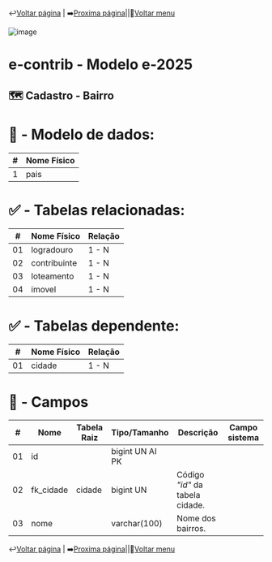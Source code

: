 ↩️[Voltar página](https://github.com/VenturaCerqueira/Documento_gestao_tributaria/blob/main/Cadastro/17%20-%20estado.md)  | ➡️[Proxima página](https://github.com/VenturaCerqueira/Documento_gestao_tributaria/blob/main/Cadastro/19%20-cnae_item_servico.md)||🔢[Voltar menu](https://github.com/VenturaCerqueira/Documento_gestao_tributaria) 

![image](https://github.com/user-attachments/assets/04662de1-1516-48d7-bb8c-50b38989e58b)
# e-contrib - Modelo e-2025 
## 🗺️ Cadastro - Bairro


# 🎲 - Modelo de dados:
 **\#**  |**Nome Físico**               |
---------|------------------------------|
1        | pais                         |

#
#   ✅ - Tabelas relacionadas:
 **\#**  |**Nome Físico**               |   **Relação** |
---------|------------------------------|---------------|      
01       | logradouro                   |    1 - N      |
02       | contribuinte                 |    1 - N      |
03       | loteamento                   |    1 - N      |
04       | imovel                       |    1 - N      |


#   ✅ - Tabelas dependente:
 **\#**  |**Nome Físico**               |   **Relação** |
---------|------------------------------|---------------|      
01       | cidade                       |     1 -  N    |  


#
# 🔢 - Campos
 **\#**  | **Nome**                     | **Tabela Raiz**         | **Tipo/Tamanho**        | **Descrição**                                                                           | **Campo sistema**                      |
---------|------------------------------|-------------------------|-------------------------|-----------------------------------------------------------------------------------------|----------------------------------------|
01       | id                           |                         | bigint UN AI PK         |                                                                                         |                                        |
02       | fk_cidade                    | cidade                  | bigint UN               | Código *"id"* da tabela cidade.                                                         |                                        |
03       | nome                         |                         | varchar(100)            | Nome dos bairros.                                                                       |                                        |

↩️[Voltar página](https://github.com/VenturaCerqueira/Documento_gestao_tributaria/blob/main/Cadastro/17%20-%20estado.md)  | ➡️[Proxima página](https://github.com/VenturaCerqueira/Documento_gestao_tributaria/blob/main/Cadastro/19%20-cnae_item_servico.md)||🔢[Voltar menu](https://github.com/VenturaCerqueira/Documento_gestao_tributaria) 
